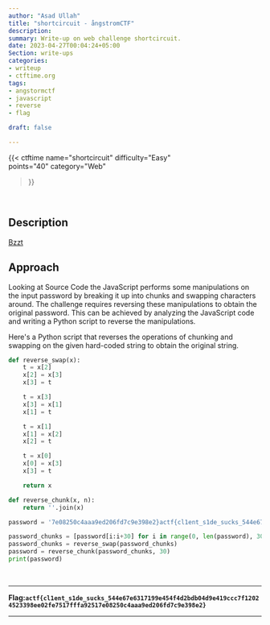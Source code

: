 ```yaml
---
author: "Asad Ullah"
title: "shortcircuit - ångstromCTF"
description: 
summary: Write-up on web challenge shortcircuit.
date: 2023-04-27T00:04:24+05:00
Section: write-ups
categories:
- writeup
- ctftime.org
tags:
- angstormctf
- javascript
- reverse
- flag

draft: false

---
```


{{< 
ctftime 
name="shortcircuit" 
difficulty="Easy"  
points="40"
category="Web"
>}}

&nbsp;

## Description

[Bzzt](https://shortcircuit.web.actf.co/)

## Approach

Looking at Source Code the JavaScript performs some manipulations on the input password by breaking it up into chunks and swapping characters around. The challenge requires reversing these manipulations to obtain the original password. This can be achieved by analyzing the JavaScript code and writing a Python script to reverse the manipulations.

Here's a Python script that reverses the operations of chunking and swapping on the given hard-coded string to obtain the original string.

```python
def reverse_swap(x):
    t = x[2]
    x[2] = x[3]
    x[3] = t

    t = x[3]
    x[3] = x[1]
    x[1] = t

    t = x[1]
    x[1] = x[2]
    x[2] = t

    t = x[0]
    x[0] = x[3]
    x[3] = t

    return x

def reverse_chunk(x, n):
    return ''.join(x)

password = '7e08250c4aaa9ed206fd7c9e398e2}actf{cl1ent_s1de_sucks_544e67ef12024523398ee02fe7517fffa92516317199e454f4d2bdb04d9e419ccc7'

password_chunks = [password[i:i+30] for i in range(0, len(password), 30)]
password_chunks = reverse_swap(password_chunks)
password = reverse_chunk(password_chunks, 30)
print(password)
```

&nbsp;

---

**Flag:`actf{cl1ent_s1de_sucks_544e67e6317199e454f4d2bdb04d9e419ccc7f12024523398ee02fe7517fffa92517e08250c4aaa9ed206fd7c9e398e2}`**

---

&nbsp;

&nbsp;
